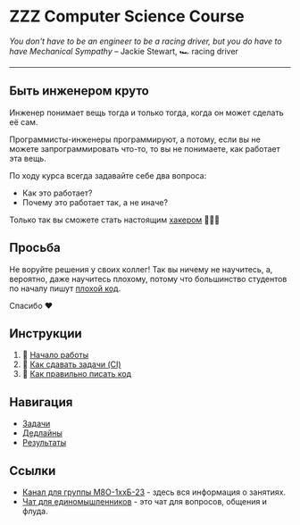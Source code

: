 # ZZZ Computer Science Course

_You don't have to be an engineer to be a racing driver, but you do have to have Mechanical Sympathy_ – Jackie Stewart, 🏎️ racing driver

---

## Быть инженером круто
Инженер понимает вещь тогда и только тогда, когда он может сделать её сам.

Программисты-инженеры программируют, а потому, если вы не можете запрограммировать что-то, то вы не понимаете, как работает эта вещь.

По ходу курса всегда задавайте себе два вопроса:
- Как это работает?
- Почему это работает так, а не иначе?

Только так вы сможете стать настоящим [хакером](https://en.wikipedia.org/wiki/Hacker) 👨🏻‍💻

## Просьба

Не воруйте решения у своих коллег! Так вы ничему не научитесь, а, вероятно, даже научитесь плохому, потому что большинство студентов по началу пишут [плохой код](https://lvivity.com/how-to-write-good-code).

Спасибо ❤️

## Инструкции

1) 🏃 [Начало работы](docs/setup.md)
2) 🤖 [Как сдавать задачи (CI)](docs/ci.md)
3) 📎 [Как правильно писать код](docs/style.md)

## Навигация

- [Задачи](/tasks)
- [Дедлайны](deadlines.yml)
- [Результаты]()

## Ссылки

- [Канал для группы М8О-1ххБ-23](https://t.me/+11n4szv5QHxmODQy) - здесь вся информация о занятиях.
- [Чат для единомышленников](https://t.me/+krYV_CkkgRhjOWYy) - это чат для вопросов, общения и флуда.



